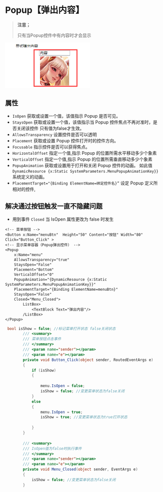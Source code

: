 # Popup【弹出内容】

> **注意；**
>
> 只有当Popup控件中有内容时才会显示

![image-20200119223912627](popup-images/image-20200119223912627.png)

## 属性

- `IsOpen` 获取或设置一个值，该值指示 Popup 是否可见。
- `StaysOpen` 获取或设置一个值，该值指示当 Popup 控件焦点不再对准时，是否关闭该控件 只有值为false才生效。
- `AllowsTransparency` 设置控件是否可以透明
- `Placement` 获取或设置 Popup 控件打开时的控件方向。
- `Focusable` 指示控件是否可以获得焦点。
- `HorizontalOffset` 指定一个值,指示 Popup 的位置所需水平移动多少个象素
- `VerticalOffset` 指定一个值,指示 Popup 的位置所需垂直移动多少个象素
- `PopupAnimation` 获取或设置用于打开和关闭 Popup 控件的动画。 如此值`DynamicResource {x:Static SystemParameters.MenuPopupAnimationKey}}` 系统定义的动画。
- `PlacementTarget="{Binding ElementName=绑定控件名}”` 设定 Popup 定义所相对的控件,

## 解决通过按钮触发一直不隐藏问题

- 用到事件 `Closed` 当 IsOpen 属性更改为 false 时发生

```xaml
<!-- 菜单按钮 -->
<Button x:Name="menuBtn"  Height="50" Content="按钮" Width="80"  Click="Button_Click" >
<!-- 显示菜单容器（Popup弹出控件） -->
<Popup  
    x:Name="menu" 
    AllowsTransparency="true"  
    StaysOpen="False"
    Placement="Bottom"   
    VerticalOffset="0"
    PopupAnimation="{DynamicResource {x:Static SystemParameters.MenuPopupAnimationKey}}" 
    PlacementTarget="{Binding ElementName=menuBtn}" 
    StaysOpen="False" 
    Closed="Menu_Closed">
        ListBox>
            <TextBlock Text="弹出内容"/>
        /ListBox>
</Popup>
```



```csharp
 bool isShow = false; //标记菜单打开状态 false关闭状态
        /// <summary>
        /// 菜单按钮点击事件
        /// </summary>
        /// <param name="sender"></param>
        /// <param name="e"></param>
        private void Button_Click(object sender, RoutedEventArgs e)
        {
            if (isShow)
            {

                menu.IsOpen = false;
                isShow = false; //变更菜单状态为false关闭
            }
            else
            {
                menu.IsOpen = true;
                isShow = true; //变更菜单状态为true打开状态

            }
        }

        /// <summary>
        /// IsOpen值为false时执行事件
        /// </summary>
        /// <param name="sender"></param>
        /// <param name="e"></param>
        private void Menu_Closed(object sender, EventArgs e)
        {
            isShow = false; //变更菜单状态为false关闭
        }
```

